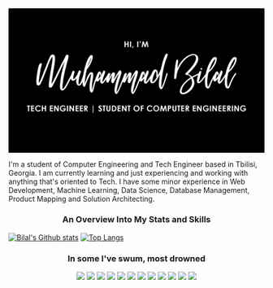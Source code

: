 <img src="https://github.com/bilalmotiwala/bilalmotiwala/blob/main/blob/master/assets/Heading.gif" align="center" />

I'm a student of Computer Engineering and Tech Engineer based in Tbilisi, Georgia. I am currently learning and just experiencing and working with anything that's oriented to Tech. I have some minor experience in Web Development, Machine Learning, Data Science, Database Management, Product Mapping and Solution Architecting.

<h3 align="center">An Overview Into My Stats and Skills</h3>

[![Bilal's Github stats](https://github-readme-stats.vercel.app/api?username=bilalmotiwala&count_private=true&show_icons=true&hide=prs&custom_title=My%20Github%20Stats&theme=nord)](#) [![Top Langs](https://github-readme-stats.vercel.app/api/top-langs/?username=bilalmotiwala&layout=compact&custom_title=Languages%20I'm%20Familiar%20With&theme=nord)](#) 

<h3 align="center">In some I've swum, most drowned</h3>

<div align="center">
  <img src="https://cdn.jsdelivr.net/gh/devicons/devicon/icons/c/c-original.svg" style="width: 8%"/> <img src="https://cdn.jsdelivr.net/gh/devicons/devicon/icons/cplusplus/cplusplus-original.svg" style="width: 8%"/> <img src="https://cdn.jsdelivr.net/gh/devicons/devicon/icons/csharp/csharp-original.svg" style=“width: 8%”/> <img src="https://cdn.jsdelivr.net/gh/devicons/devicon/icons/css3/css3-original-wordmark.svg" style=“width: 8%”/> <img src="https://cdn.jsdelivr.net/gh/devicons/devicon/icons/html5/html5-original-wordmark.svg" style=“width: 8%”/> <img src="https://cdn.jsdelivr.net/gh/devicons/devicon/icons/javascript/javascript-original.svg" style=“width: 8%”/> <img src="https://cdn.jsdelivr.net/gh/devicons/devicon/icons/jquery/jquery-original-wordmark.svg" style=“width: 8%”/> <img src="https://cdn.jsdelivr.net/gh/devicons/devicon/icons/jupyter/jupyter-original-wordmark.svg" style=“width: 8%”/> <img src="https://cdn.jsdelivr.net/gh/devicons/devicon/icons/nodejs/nodejs-original-wordmark.svg" style=“width: 8%”/> <img src="https://cdn.jsdelivr.net/gh/devicons/devicon/icons/numpy/numpy-original-wordmark.svg" style=“width: 8%”/> <img src="https://cdn.jsdelivr.net/gh/devicons/devicon/icons/pandas/pandas-original-wordmark.svg" style=“width: 8%”/> <img src="https://cdn.jsdelivr.net/gh/devicons/devicon/icons/python/python-original.svg" style=“width: 8%”/> 

</div>

<!--
**bilalmotiwala/bilalmotiwala** is a ✨ _special_ ✨ repository because its `README.md` (this file) appears on your GitHub profile.

Here are some ideas to get you started:

- 🔭 I’m currently working on ...
- 🌱 I’m currently learning ...
- 👯 I’m looking to collaborate on ...
- 🤔 I’m looking for help with ...
- 💬 Ask me about ...
- 📫 How to reach me: ...
- 😄 Pronouns: ...
- ⚡ Fun fact: ...
-->
